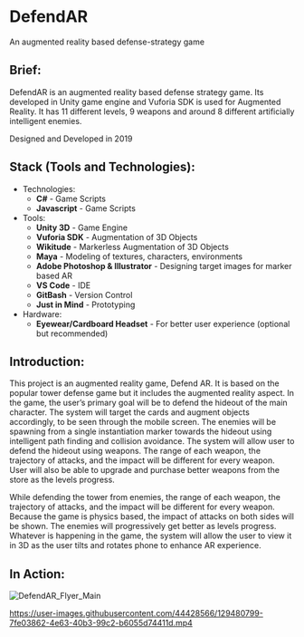 # DefendAR
An augmented reality based defense-strategy game

Brief:
------

DefendAR is an augmented reality based defense strategy game. Its developed in Unity game engine and Vuforia SDK is used for Augmented Reality. It has 11 different levels, 9 weapons and around 8 different artificially intelligent enemies.

Designed and Developed in 2019

Stack (Tools and Technologies):
-------------------------------

- Technologies:
  - <b>C#</b> - Game Scripts
  - <b>Javascript</b> - Game Scripts
- Tools:
  - <b>Unity 3D</b> - Game Engine
  - <b>Vuforia SDK</b> - Augmentation of 3D Objects
  - <b>Wikitude</b> - Markerless Augmentation of 3D Objects
  - <b>Maya</b> - Modeling of textures, characters, environments
  - <b>Adobe Photoshop & Illustrator</b> - Designing target images for marker based AR
  - <b>VS Code</b> - IDE
  - <b>GitBash</b> - Version Control
  - <b>Just in Mind</b> - Prototyping
- Hardware:
  - <b>Eyewear/Cardboard Headset</b> - For better user experience (optional but recommended)

Introduction:
-------------
This project is an augmented reality game, Defend AR. It is based on the popular tower defense 
game but it includes the augmented reality aspect. In the game, the user’s primary goal 
will be to defend the hideout of the main character. The system will target the cards and augment 
objects accordingly, to be seen through the mobile screen. The enemies will be spawning from a 
single instantiation marker towards the hideout using intelligent path finding and collision 
avoidance. The system will allow user to defend the hideout using weapons. The range of each 
weapon, the trajectory of attacks, and the impact will be different for every weapon. User will 
also be able to upgrade and purchase better weapons from the store as the levels progress.

While defending the tower from enemies, the range of each weapon, the trajectory of attacks, and 
the impact will be different for every weapon. Because the game is physics based, the impact of attacks on both 
sides will be shown. The enemies will progressively get better as levels progress. Whatever is 
happening in the game, the system will allow the user to view it in 3D as the user tilts and rotates 
phone to enhance AR experience.

In Action:
----------
![DefendAR_Flyer_Main](https://user-images.githubusercontent.com/44428566/129480831-c7fe7c24-53ee-4682-b923-6ea746b8acc1.jpg)

https://user-images.githubusercontent.com/44428566/129480799-7fe03862-4e63-40b3-99c2-b6055d74411d.mp4
